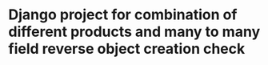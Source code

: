  # Django project for combination of different products and many to many field reverse object creation check
